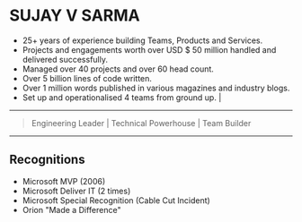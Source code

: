 # SUJAY V SARMA
- 25+ years of experience building Teams, Products and Services.
- Projects and engagements worth over USD $ 50 million handled and delivered successfully.
- Managed over 40 projects and over 60 head count.
- Over 5 billion lines of code written.
- Over 1 million words published in various magazines and industry blogs.
- Set up and operationalised 4 teams from ground up. | 
---
> Engineering Leader | Technical Powerhouse | Team Builder
---

## Recognitions

- Microsoft MVP (2006)
- Microsoft Deliver IT (2 times)
- Microsoft Special Recognition (Cable Cut Incident)
- Orion "Made a Difference"

